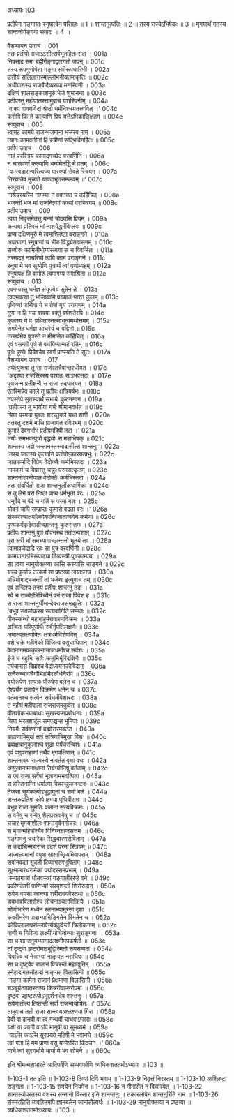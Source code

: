 अध्यायः 103

प्रतीपेन गङ्गायाः स्नुषात्वेन परिग्रहः ॥ 1 ॥ शान्तनूत्पत्तिः ॥ 2 ॥ तस्य राज्येऽभिषेकः ॥ 3 ॥ मृगयार्थं गतस्य शान्तनोर्गङ्गया संवादः ॥ 4 ॥

वैशम्पायन उवाच ।	001  
ततः प्रतीपो राजाऽऽसीत्सर्वभूतहितः सदा ।	001a  
निषसाद समा बह्वीर्गङ्गाद्वारगतो जपन् ॥	001c  
तस्य रूपगुणोपेता गङ्गा स्त्रीरूपधारिणी ।	002a  
उत्तीर्य सलिलात्तस्माल्लोभनीयतमाकृतिः ॥	002c  
अधीयानस्य राजर्षेर्दिव्यरूपा मनस्विनी ।	003a  
दक्षिणं शालसङ्काशमूरुं भेजे शुभानना ॥	003c  
प्रतीपस्तु महीपालस्तामुवाच यशस्विनीम् ।	004a  
\'वाक्यं वाक्यविदां श्रेष्ठो धर्मनिश्चयतत्त्ववित् ।\'	004c  
करोमि किं ते कल्याणि प्रियं यत्तेऽभिकाङ्क्षितम् ॥	004e  
स्त्र्युवाच ।	005  
त्वामहं कामये राजन्भजमानां भजस्व माम् ।	005a  
त्यागः कामवतीनां हि स्त्रीणां सद्भिर्विगर्हितः ॥	005c  
प्रतीप उवाच ।	006  
नाहं परस्त्रियं कामाद्गच्छेदं वरवर्णिनि ।	006a  
न चासवर्णां कल्याणि धर्म्यमेतद्धि मे व्रतम् ॥	006c  
\'यः स्वदारान्परित्यज्य पारक्यां सेवते स्त्रियम् ।	007a  
निरयान्नैव मुच्यते यावदाभूतसम्प्लवम् ॥\'	007c  
स्त्र्युवाच ।	008  
नाश्रेयस्यस्मि नागम्या न वक्तव्या च कर्हिचित् ।	008a  
भजन्तीं भज मां राजन्दिव्यां कन्यां वरस्त्रियम् ॥	008c  
प्रतीप उवाच ।	009  
त्वया निवृत्तमेतत्तु यन्मां चोदयसि प्रियम् ।	009a  
अन्यथा प्रतिपन्नं मां नाशयेद्धर्मविप्लवः ॥	009c  
प्राप्य दक्षिणमूरुं मे त्वमाश्लिष्टा वराङ्गने ।	010a  
अपत्यानां स्नुषाणां च भीरु विद्ध्येतदासनम् ॥	010c  
सव्योरुः कामिनीभोग्यस्त्वया स च विवर्जितः ।	011a  
तस्मादहं नाचरिष्ये त्वयि कामं वराङ्गने ॥	011c  
स्नुषा मे भव सुश्रोणि पुत्रार्थं त्वां वृणोम्यहम् ।	012a  
स्नुषापक्षं हि वामोरु त्वमागम्य समाश्रिता ॥	012c  
स्त्र्युवाच ।	013  
एवमप्यस्तु धर्मज्ञ संयुज्येयं सुतेन ते ।	013a  
त्वद्भक्त्या तु भजिष्यामि प्रख्यातं भारतं कुलम् ॥	013c  
पृथिव्यां पार्थिवा ये च तेषां यूयं परायणम् ।	014a  
गुणा न हि मया शक्या वक्तुं वर्षशतैरपि ॥	014c  
कुलस्य ये वः प्रथितास्तत्साधुत्वमथोत्तमम् ।	015a  
समयेनेह धर्मज्ञ आचरेयं च यद्विभो ॥	015c  
तत्सर्वमेव पुत्रस्ते न मीमांसेत कर्हिचित् ।	016a  
एवं वसन्ती पुत्रे ते वर्धयिष्याम्यहं रतिम् ॥	016c  
पुत्रैः पुण्यैः प्रियैश्चैव स्वर्गं प्राप्स्यति ते सुतः ।	017a  
वैशम्पायन उवाच ।	017  
तथेत्युक्त्वा तु सा राजंस्तत्रैवान्तरधीयत ।	017c  
\'अदृश्या राजसिंहस्य पश्यतः साऽभवत्तदा ॥\'	017e  
पुत्रजन्म प्रतीक्षन्वै स राजा तदधारयत् ।	018a  
एतस्मिन्नेव काले तु प्रतीपः क्षत्रियर्षभः ॥	018c  
तपस्तेपे सुतस्यार्थे सभार्यः कुरुनन्दन ।	019a  
\'प्रतीपस्य तु भार्यायां गर्भः श्रीमानवर्धत ॥	019c  
श्रिया परमया युक्तः शरच्छुक्ले यथा शशी ।	020a  
ततस्तु दशमे मासि प्राजायत रविप्रभम् ॥	020c  
कुमारं देवगर्भाभं प्रतीपमहिषी तदा ।\'	021a  
तयोः समभवत्पुत्रो वृद्धयोः स महाभिषक् ॥	021c  
शान्तस्य जज्ञे सन्तानस्तस्मादासीत्स शान्तनुः ।	022a  
\'तस्य जातस्य कृत्यानि प्रतीपोऽकारयत्प्रभुः ॥	022c  
जातकर्मादि विप्रेण वेदोक्तैः कर्मभिस्तदा ।	023a  
नामकर्म च विप्रास्तु चक्रुः परमसत्कृतम् ॥	023c  
शान्तनोरवनीपाल वेदोक्तैः कर्मभिस्तदा ।	024a  
ततः संवर्धितो राजा शान्तनुर्लोकधार्मिकः ॥	024c  
स तु लेभे परां निष्ठां प्राप्य धर्मभृतां वरः ।	025a  
धनुर्वेदे च वेदे च गतिं स परमा गतः ॥	025c  
यौवनं चापि सम्प्राप्तः कुमारो वदतां वरः ।\'	026a  
संस्मरंश्चाक्षयाँल्लोकान्विजातान्स्वेन कर्मणा ॥	026c  
पुण्यकर्मकृदेवासीच्छान्तनुः कुरुसत्तमः ।	027a  
प्रतीपः शान्तनुं पुत्रं यौवनस्थं ततोऽन्वशात् ॥	027c  
पुरा स्त्री मां समभ्यागाच्छान्तनो भूतये तव ।	028a  
त्वामाव्रजेद्यदि रहः सा पुत्र वरवर्णिनी ॥	028c  
कामयानाऽभिरूपाढ्या दिव्यस्त्री पुत्रकाम्यया ।	029a  
सा त्वया नानुयोक्तव्या कासि कस्यासि चाङ्गने ॥	029c  
यच्च कुर्यान्न तत्कर्म सा प्रष्टव्या त्वयाऽनघ ।	030a  
मन्नियोगाद्भजन्तीं तां भजेथा इत्युवाच तम् ॥	030c  
एवं सन्दिश्य तनयं प्रतीपः शान्तनुं तदा ।	031a  
स्वे च राज्येऽभिषिच्यैनं वनं राजा विवेश ह ॥	031c  
स राजा शान्तनुर्धीमान्देवराजसमद्युतिः ।	032a  
\'बभूव सर्वलोकस्य सत्यवागिति सम्मतः ॥	032c  
पीनस्कन्धो महाबाहुर्मत्तवारणविक्रमः ।	033a  
अन्वितः परिपूर्णार्थैः सर्वैर्नृपतिलक्षणैः ॥	033c  
अमात्यलक्षणोपेतः क्षत्रधर्मविशेषवित् ।	034a  
वशे चक्रे महीमेको विजित्य वसुधाधिपान् ॥	034c  
वेदानागमयत्कृत्स्नान्राजधर्मांश्च सर्वशः ।	035a  
ईजे च बहुभिः सत्रैः क्रतुभिर्भूरिदक्षिणैः ॥	035c  
तर्पयामास विप्रांश्च वेदाध्ययनकोविदान् ।	036a  
रत्नैरुच्चावचैर्गोभिर्ग्रामैरश्वैर्धनैरपि ॥	036c  
वयोरूपेण सम्पन्नः पौरुषेण बलेन च ।	037a  
ऐश्वर्येण प्रतापेन विक्रमेण धनेन च ॥	037c  
वर्तमानश्च सत्येन सर्वधर्मविशारदः ।	038a  
तं महीपं महीपाला राजराजमकुर्वत ॥	038c  
वीतशोकभयाबाधाः सुखस्वप्नप्रबोधनाः ।	039a  
श्रिया भरतशार्दूल समपद्यन्त भूमिपाः ॥	039c  
नियमैः सर्ववर्णानां ब्रह्मोत्तरमवर्तत ।	040a  
ब्राह्मणाभिमुखं क्षत्रं क्षत्रियाभिमुखा विशः ॥	040c  
ब्रह्मक्षत्रानुकूलांश्च शूद्राः पर्यचरन्विशः ।	041a  
एवं पशुवराहाणां तथैव मृगपक्षिणाम् ॥	041c  
शान्तनावथ राज्यस्थे नावर्तत वृथा वधः ।	042a  
असुखानामनाथानां तिर्यग्योनिषु वर्तताम् ॥	042c  
स एव राजा सर्वेषां भूतानामभवत्पिता ।	043a  
स हस्तिनाम्नि धर्मात्मा विहरन्कुरुनन्दनः ॥	043c  
तेजसा सूर्यकल्पोऽभूद्वायुना च समो बले ।	044a  
अन्तकप्रतिमः कोपे क्षमया पृथिवीसमः ॥	044c  
बभूव राजा सुमतिः प्रजानां सत्यविक्रमः ।	045a  
स वनेषु च रम्येषु शैलप्रस्रवणेषु च ॥\'	045c  
चचार मृगयाशीलः शान्तनुर्वनगोचरः ।	046a  
स मृगान्महिषांश्चैव विनिघ्नन्राजसत्तमः ॥	046c  
गङ्गामनु चचारैकः सिद्धचारणसेविताम् ।	047a  
स कदाचिन्महाराज ददर्श परमां स्त्रियम् ॥	047c  
जाज्वल्यमानां वपुषा साक्षाच्छ्रियमिवापराम् ।	048a  
सर्वानवद्यां सुदतीं दिव्याभरणभूषिताम् ॥	048c  
सूक्ष्माम्बरधरामेकां पद्मोदरसमप्रभाम् ।	049a  
\'स्नातगात्रां धौतवस्त्रां गङ्गातीररुहे वने ॥	049c  
प्रकीर्णकेशीं पाणिभ्यां संस्पृशन्तीं शिरोरुहान् ।	050a  
रूपेण वयसा कान्त्या शरीरावयवैस्तथा ॥	050c  
हावभावविलासैश्च लोचनाञ्चलविक्रियैः ।	051a  
श्रोणीभारेण मध्येन स्तनाभ्यामुरसा दृशा ॥	051c  
कवरीभरेण पादाभ्यामिङ्गितेन स्मितेन च ।	052a  
कोकिलालापसंल्लापैर्न्यक्कुर्वन्तीं त्रिलोकगाम् ॥	052c  
वाणीं च गिरिजां लक्ष्मीं योषितोन्याः सुराङ्गनाः ।	053a  
सा च शान्तनुमभ्यागादलक्ष्मीमपकर्षती ॥\'	053c  
तां दृष्ट्वा हृष्टरोमाऽभूद्विस्मितो रूपसम्पदा ।	054a  
पिबन्निव च नेत्राभ्यां नातृप्यत नराधिपः ॥	054c  
सा च दृष्ट्वैव राजानं विचरन्तं महाद्युतिम् ।	055a  
स्नेहादागतसौहार्दा नातृप्यत विलासिनी ॥	055c  
\'गङ्गा कामेन राजानं प्रेक्षमाणा विलासिनी ।	056a  
चञ्चूर्यताग्रतस्तस्य किन्नरीवाप्सरोपमा ॥	056c  
दृष्ट्वा प्रहृष्टरूपोऽभूद्दर्शनादेव शान्तनुः ।	057a  
रूपेणातीत्य तिष्ठन्तीं सर्वा राजन्ययोषितः ॥\'	057c  
तामुवाच ततो राजा सान्त्वयञ्श्लक्ष्णया गिरा ।	058a  
देवी वा दानवी वा त्वं गन्धर्वी चाथवाऽप्सराः ॥	058c  
यक्षी वा पन्नगी वाऽपि मानुषी वा सुमध्यमे ।	059a  
\'याऽसि काऽसि सुरप्रख्ये महिषी मे भवानघे ॥	059c  
त्वां गता हि मम प्राणा वसु यन्मेऽस्ति किञ्चन ।\'	060a  
याचे त्वां सुरगर्भाभे भार्या मे भव शोभने ॥ ॥	060c  

इति श्रीमन्महाभारते आदिपर्वणि सम्भवपर्वणि त्र्यधिकशततमोऽध्यायः ॥ 103 ॥

1-103-1 तत इति ॥ 1-103-8 दिव्यां दिवि भवाम् ॥ 1-103-9 निवृत्तं निरस्तम् ॥ 1-103-10 आश्लिष्टा सङ्गता ॥ 1-103-15 समयेन नियमेन ॥ 1-103-16 न मीमांसेत न विचारयेत् ॥ 1-103-22 शान्तस्योपरतस्य वंशस्य सन्तानो विस्तार इति शान्ततनुः । तकारलोपेन शान्तनुरिति नाम ॥ 1-103-26 संस्मरन्निति व्यवहितमपि ज्ञानबलेन जानातीत्यर्थः ॥ 1-103-29 नानुयोक्तव्या न प्रष्टव्या ॥ त्र्यधिकशततमोऽध्यायः ॥ 103 ॥
